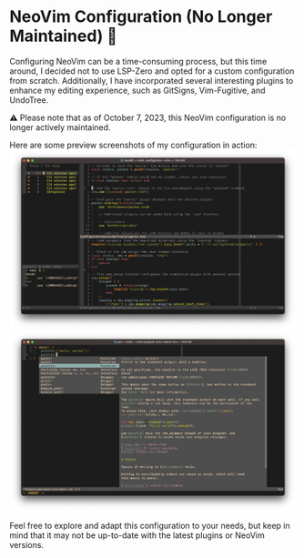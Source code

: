 # NeoVim Configuration (No Longer Maintained) 🚧

Configuring NeoVim can be a time-consuming process, but this time around, I decided not to use LSP-Zero and opted for a custom configuration from scratch. Additionally, I have incorporated several interesting plugins to enhance my editing experience, such as GitSigns, Vim-Fugitive, and UndoTree.

⚠️ Please note that as of October 7, 2023, this NeoVim configuration is no longer actively maintained.

Here are some preview screenshots of my configuration in action:
![UndoTree](/imgs/undotree.png)
![Completion](/imgs/completion.png)

Feel free to explore and adapt this configuration to your needs, but keep in mind that it may not be up-to-date with the latest plugins or NeoVim versions.
